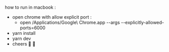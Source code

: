 how to run in macbook : 
- open chrome with allow explicit port : 
    - open /Applications/Google\ Chrome.app --args --explicitly-allowed-ports=6000
- yarn install
- yarn dev
- cheers :tada: :tada:
 
